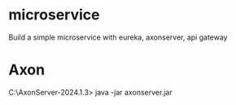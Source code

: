 # microservice
Build a simple microservice with eureka, axonserver, api gateway
# Axon
C:\AxonServer-2024.1.3> java -jar axonserver.jar

